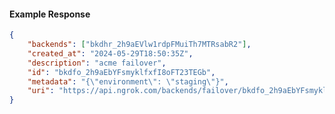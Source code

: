 <!-- Code generated for API Clients. DO NOT EDIT. -->

#### Example Response

```json
{
	"backends": ["bkdhr_2h9aEVlw1rdpFMuiTh7MTRsabR2"],
	"created_at": "2024-05-29T18:50:35Z",
	"description": "acme failover",
	"id": "bkdfo_2h9aEbYFsmyklfxfI8oFT23TEGb",
	"metadata": "{\"environment\": \"staging\"}",
	"uri": "https://api.ngrok.com/backends/failover/bkdfo_2h9aEbYFsmyklfxfI8oFT23TEGb"
}
```
